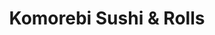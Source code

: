 ---
layout: place
title: "Komorebi Sushi & Rolls"
permalink: /washington/kirkland/komorebi-sushi-rolls.html
stateAbbr: WA
stateName: Washington
cityName: Kirkland
place_id: ChIJeUAC_HETkFQR1TJwdOMDLLc
photos:
  - name: >-
      places/ChIJeUAC_HETkFQR1TJwdOMDLLc/photos/AeeoHcLE0UEsIyEhu1MocPcb3bsgilgCWTjqpNzI3NqZ2fyR92r5OjxgUMPhpeE3OzO3SJkgzNH49H5CYGWs4nN9_jAhBMhVf-30-MaMsdh3rxSMDcCUA6rzm8bkcRX01zy_OFJtHMq1a-t48LmwQGN90o7lL0PnHGN9cRc_Sr9muApXd5s4UFJGh1b8k0jm7wuI9Z1cJs0OLAa3qwfo1l6tlGPHCk_P35DB5At87X7XE95L9XcowaWxKZ5pOwBk-dycYGbwkqwX7vpeYhSD5KJOF1z0jbrjvibW-bllnEf2wIguAA
    widthPx: 4800
    heightPx: 1997
    authorAttributions:
      - displayName: Komorebi Sushi & Rolls
        uri: https://maps.google.com/maps/contrib/111494906218533160882
        photoUri: >-
          https://lh3.googleusercontent.com/a/ACg8ocIo89SoZ2Uth5qSeZH7hDl-rAVPovmH_JzS7TslkRBEcez7KQ=s100-p-k-no-mo
    flagContentUri: >-
      https://www.google.com/local/imagery/report/?cb_client=maps_api_places.places_api&image_key=!1e10!2sAF1QipODV-0A60IFEVZsypoSp2HEKj83py90ySgGq98q&hl=en-US
    googleMapsUri: >-
      https://www.google.com/maps/place//data=!3m4!1e2!3m2!1sAF1QipODV-0A60IFEVZsypoSp2HEKj83py90ySgGq98q!2e10!4m2!3m1!1s0x54901371fc024079:0xb72c03e3747032d5
  - name: >-
      places/ChIJeUAC_HETkFQR1TJwdOMDLLc/photos/AeeoHcIexT-_PF1k-_0sRJ41E8tYKUd43YsvAEbdI-AlhOHS9_--pATAFRnj3u6ggO5Nkq-udgNstopZgNEQfFsoXUbwL9W_E6triTDKG5KUtwkL2X2sf8FSJ58cV-VoVE_3vyH5pwJU-6sSsgEYshrlQ8dqdKIqyhqOOllV7GQ3G5u0gLIlnEz_bTTwz9PRoU5cjH7wAtmgaASZgBhCIicBP5FjuzciKpIIAXkRaWiv54uTZYSYxBool-7vxmP3Fv77buY_rrLUHqVC04fIddpxbAj8GxgO4BHYkYKMVYs-SQLlbg
    widthPx: 1332
    heightPx: 1332
    authorAttributions:
      - displayName: Komorebi Sushi & Rolls
        uri: https://maps.google.com/maps/contrib/111494906218533160882
        photoUri: >-
          https://lh3.googleusercontent.com/a/ACg8ocIo89SoZ2Uth5qSeZH7hDl-rAVPovmH_JzS7TslkRBEcez7KQ=s100-p-k-no-mo
    flagContentUri: >-
      https://www.google.com/local/imagery/report/?cb_client=maps_api_places.places_api&image_key=!1e10!2sAF1QipOtwzBF0Z65vEA_G2mXWKGB_pHFXH3kFnr7N2de&hl=en-US
    googleMapsUri: >-
      https://www.google.com/maps/place//data=!3m4!1e2!3m2!1sAF1QipOtwzBF0Z65vEA_G2mXWKGB_pHFXH3kFnr7N2de!2e10!4m2!3m1!1s0x54901371fc024079:0xb72c03e3747032d5
  - name: >-
      places/ChIJeUAC_HETkFQR1TJwdOMDLLc/photos/AeeoHcKkdAo0Kool6RUT4gggjfkRfRjTyT7a1i1E8AMfebMvXvH8IbOCWB8imQhopPWnTVdW8Rx7U9Rcvb0IL18-kDfiR1u1MdyIaQGIatP0UMVBzxMw3jg7wUBRyKwvTynK1aSdZr3rNFyrNt37wW4-SwpRd13jp_oaGxgmfmxdjFIEqHQ3yM_CCcyKvrsA6fKueo6NoKXhj24nhfTsHOSlBWfk9Z2Wwk0Zf7bSVxFtDlPdXNzOrWUIxc3Psw5Vjq8m5dRTo1pBOWiPGHAnsYyjdTdQpue0wxUDN_QwYOlFmiZ0FGo9euCD9k5Ut6TWdLSMM4b075MmzDPHdkTR0SL5GP8CcIgky5FUBFbJ3aJ3m-O2qK4qJXoqb7xT-iwMkQzhcmRXkRdmt8zpPqK2ONHp67g57A6tlQaM-7TWU7aFGA
    widthPx: 4032
    heightPx: 3024
    authorAttributions:
      - displayName: Yoori Choi
        uri: https://maps.google.com/maps/contrib/107184211232076514220
        photoUri: >-
          https://lh3.googleusercontent.com/a/ACg8ocJ2jvD2tEEAoiafktcMqLjYNisgO8cd9VTQiqdl4A6UnK8bUA=s100-p-k-no-mo
    flagContentUri: >-
      https://www.google.com/local/imagery/report/?cb_client=maps_api_places.places_api&image_key=!1e10!2sCIHM0ogKEICAgMDAkpyhAw&hl=en-US
    googleMapsUri: >-
      https://www.google.com/maps/place//data=!3m4!1e2!3m2!1sCIHM0ogKEICAgMDAkpyhAw!2e10!4m2!3m1!1s0x54901371fc024079:0xb72c03e3747032d5
  - name: >-
      places/ChIJeUAC_HETkFQR1TJwdOMDLLc/photos/AeeoHcIr67MvblbwTVAd3Pm-r5aJ24QSuw1nG1uBaLpVjzUbLQd5o-0_h-I-P7wwzt8FULaGqasKRlcs-Pw5dwMd4IirB8wpVOA5ClxbkUil_OR895vhygBy90fSI7LcLr8BFF7Picj3i0VMnoJcZek5GoHBD3pbFYqWDs_C6H_8pOjOmIJ_Y_4D_xJmYrX9o4uMlrR5cj7xgWqAm0BNk0or_sVa__KZzzl5aO6sq3T73PHZ1hTcX3G3nbHPBvPN76wgiIQB1RueJJIj4rZjEHW9Wu5GTxFqHTcrtgSMiadxzk0DI4NIepBiCxSB6SUuKAILr695V7ch_oUzfe_-IbbtuU4nkN-Qr3EF74DaQuq1ekTMLMWgIhROY5L5LAkCrtSXSYQSGK8XvQk1o90yx5XJ3I2Ziek_0O5MEhrwK96bRPk1DA
    widthPx: 4000
    heightPx: 2252
    authorAttributions:
      - displayName: Lamb
        uri: https://maps.google.com/maps/contrib/108018253627943079847
        photoUri: >-
          https://lh3.googleusercontent.com/a/ACg8ocKmWYFmm96veRV4GM4COO1CXUPMMxlDQBFze6ovMWR-dErjZQ=s100-p-k-no-mo
    flagContentUri: >-
      https://www.google.com/local/imagery/report/?cb_client=maps_api_places.places_api&image_key=!1e10!2sCIHM0ogKEICAgIDzv5OzUA&hl=en-US
    googleMapsUri: >-
      https://www.google.com/maps/place//data=!3m4!1e2!3m2!1sCIHM0ogKEICAgIDzv5OzUA!2e10!4m2!3m1!1s0x54901371fc024079:0xb72c03e3747032d5
  - name: >-
      places/ChIJeUAC_HETkFQR1TJwdOMDLLc/photos/AeeoHcLT6dMxzDhDac0jMqlai3ia5H5eqZHk603oUW9rT9PXyLqL5qKg4TtJ4LZ-GsLBpl9XDDt3Ql5RpRl4dE4iC81yyf54ZVbHxhpNmEQScpqnyEPfyC-BnX_IVQOXHVxMum3Q8QRRN_anPsBEOQm6oUyYrEAbvJXpzvFVJhn7Eh1UJ4ejZ8t6F5yD7m0NrqV3BuPqj9WvwqPyosXh6U9D3flAuSNXN2O6R8ACVDkyGFZ-spIIUM4FkJNS4iYtHnkwK6Kw8E0OWMngSX0pWxPqBMC9f4OLJv7g4LQ7CdYkpY1FYQzoDTXm2u_DJUDf7NL5g3xVNndRQ_oWMmdjF5ssX8kNA_iiFcAv8Bkz6R9NxM7E9Wau18K1WpkGgtMkG_p0SaHpXBvh4ce17gjUq7ykm8c1qCwaxWNJK9lFIuV5jNLLnw
    widthPx: 3072
    heightPx: 4080
    authorAttributions:
      - displayName: Khuyen Ha
        uri: https://maps.google.com/maps/contrib/108883766072758526469
        photoUri: >-
          https://lh3.googleusercontent.com/a-/ALV-UjWsn9ZJDDfo3jBVpJFRwRS4TDjNrol7y0UvSYX9-JpRW3CPyJnlug=s100-p-k-no-mo
    flagContentUri: >-
      https://www.google.com/local/imagery/report/?cb_client=maps_api_places.places_api&image_key=!1e10!2sCIHM0ogKEICAgIDb3L6dAw&hl=en-US
    googleMapsUri: >-
      https://www.google.com/maps/place//data=!3m4!1e2!3m2!1sCIHM0ogKEICAgIDb3L6dAw!2e10!4m2!3m1!1s0x54901371fc024079:0xb72c03e3747032d5
  - name: >-
      places/ChIJeUAC_HETkFQR1TJwdOMDLLc/photos/AeeoHcJotvoqGyX_1Mh8iGBRcxg8Aq_EUS6ggtKfxY8AQkfnbdqvjyI8iVriWQ27rquzIJtnfgc5pfmob6AQEDm_OxJTcuAefdKd-dv9KN61VSfHWnqoh75n9uwji2HGapLz7iDoJAvsUqCBvoFkes55qwFyqLmQp5JzfqBWGNFxkxTNvIpZMPVuCGmmTx65GloXGpXzFtnw6Ne5rT35IGFT1LCQgppSc_wSfjb6Ih2WOHbJWAiAsC1xSlQI_Ba1YmqkLr2yvO4h32LdTfgZx63TVn4dRso7_GBg99jYqYRlLx7l6Bx5eIgG1VtwG6A8f9Iaedx9GDFOOqC5tOt1xFxil3Li3WVFL324UNLu6fBXoJRWiNwSTeIAkKtULHXjl-UKOY5gXcFx2ozqCD_tvbDPzk1aDEpugAR_JIUsxWk5ssNFNHM-
    widthPx: 4000
    heightPx: 3000
    authorAttributions:
      - displayName: Hannah Chang
        uri: https://maps.google.com/maps/contrib/114946637642184254026
        photoUri: >-
          https://lh3.googleusercontent.com/a-/ALV-UjUwLiQUPPPrH5eCQDZQy2X3_zCZig6qwt1VZePWxWljWQHOIjol=s100-p-k-no-mo
    flagContentUri: >-
      https://www.google.com/local/imagery/report/?cb_client=maps_api_places.places_api&image_key=!1e10!2sCIHM0ogKEICAgICdsMi7-wE&hl=en-US
    googleMapsUri: >-
      https://www.google.com/maps/place//data=!3m4!1e2!3m2!1sCIHM0ogKEICAgICdsMi7-wE!2e10!4m2!3m1!1s0x54901371fc024079:0xb72c03e3747032d5
  - name: >-
      places/ChIJeUAC_HETkFQR1TJwdOMDLLc/photos/AeeoHcKoZEHwHsWYmX2UDBbOTjtJsudTOxDPYfw6zY0nfyWd8cY5JfS21qEi4whFls4A6MEdYbzO5nf4I-duNDphSLZpw6soKTgHs3jquY9_OWNM2-7j1DcIoGBGmqAF64QV7m31_OgDTY4WEHyqWEJHCrbeuEPxmMilGQ_ILzFoaaZMZxR18S8Qf630o8aNX9FZirjeTQwqqjNLtGn8uk8F7oElU4KAdbhrMzFBeozqZj7_u3MbHKfPcx29J-SgdRbMPcWDQwm3nWl-ngztDDQBrlS8Yk-2QZbrknX0aD0bQMGQULW_FDmHzr4ezINRG7A2ybq8950CneCEQZOJP-UrrIdhFPJJTGGuUNAzO2vSI-lHvZBA7Z0YGAQUEMXOwoTSV4y_tnI77aB8Mig9L_O49PWy_8UuVERLeFFsLFDkykzQfQ
    widthPx: 4800
    heightPx: 3600
    authorAttributions:
      - displayName: Marty Waylen
        uri: https://maps.google.com/maps/contrib/104066251875152689113
        photoUri: >-
          https://lh3.googleusercontent.com/a/ACg8ocKVlIujaZ0x2oPSNoOOzWCAds0HWWKHAvaVzgGUsWF3MeHzRA=s100-p-k-no-mo
    flagContentUri: >-
      https://www.google.com/local/imagery/report/?cb_client=maps_api_places.places_api&image_key=!1e10!2sCIHM0ogKEICAgIDZ6tr0Dw&hl=en-US
    googleMapsUri: >-
      https://www.google.com/maps/place//data=!3m4!1e2!3m2!1sCIHM0ogKEICAgIDZ6tr0Dw!2e10!4m2!3m1!1s0x54901371fc024079:0xb72c03e3747032d5
  - name: >-
      places/ChIJeUAC_HETkFQR1TJwdOMDLLc/photos/AeeoHcIkiMJC6NHVvpi7xaaFFar3s40UyKTbOobNTnBS4c3uF44_3KK4gCD0aoqu0hxIZ5yx82ley0hxGOfBJZyWrd1km_2QvjRLOejreB8WfCsEEYyZqAtpgthcZrFRvS8mai1HJfgnkpqYEaiN80WPS-b4ZRu71hVX6d3OHoux374MOFU6OuxYqjlIHBD8hDSFR8ZMBUVZgD9Ara38jjHEr-FVODHASDg-jm5PVJZfa8xb-uRV1TY81j-2GhTGBPL8B05BJPmGaqPc5jUIPRPs4uEwLYkgK6FoK_MzvwsA3IPIfg
    widthPx: 4000
    heightPx: 3000
    authorAttributions:
      - displayName: Komorebi Sushi & Rolls
        uri: https://maps.google.com/maps/contrib/111494906218533160882
        photoUri: >-
          https://lh3.googleusercontent.com/a/ACg8ocIo89SoZ2Uth5qSeZH7hDl-rAVPovmH_JzS7TslkRBEcez7KQ=s100-p-k-no-mo
    flagContentUri: >-
      https://www.google.com/local/imagery/report/?cb_client=maps_api_places.places_api&image_key=!1e10!2sAF1QipNEkXoxsLHiDMbLJnf25Rkmbrb2UCQ7Z6H4cK8x&hl=en-US
    googleMapsUri: >-
      https://www.google.com/maps/place//data=!3m4!1e2!3m2!1sAF1QipNEkXoxsLHiDMbLJnf25Rkmbrb2UCQ7Z6H4cK8x!2e10!4m2!3m1!1s0x54901371fc024079:0xb72c03e3747032d5
  - name: >-
      places/ChIJeUAC_HETkFQR1TJwdOMDLLc/photos/AeeoHcLFUBuknai2UjX2rTOwtgaHfiCOhVJ7_Ot9hmWVfcBYth0mL7a-jmENCnOp1YL6hBZ_Bt3LK5hz3phWYzJVNSWWKQOqKa6HFs1_XgBrJqUC2AEGbwook_5v5Yez332Y-3xQ7ys7M3lCfwQ3wycppy6VX873VRncLORaBqMxT6n-Cc_b2K8mErdLMpeBSOGx1VZIgQIUvCsYfxuCw529-ShMp6pCLOoV6AjyGvlIHaaGlPieI3frCG-e_jYDiJsIIVNawywORsl7f8fyHqb7_dV9kz93okT5nKB_-TqqsL-dYekXaNJOZqYYNSRjN-MZW3d3SUwQWS2v5osMXBxEHTYGgz-Em6a3_vX9Og5NFwL3k1hV9AGrGcfAZcL54uvVAQzLtCm8Nd3qB5-cW7IF6lry5gnEiYobSA9VjMYYdYwhVA
    widthPx: 4000
    heightPx: 3000
    authorAttributions:
      - displayName: Hannah Chang
        uri: https://maps.google.com/maps/contrib/114946637642184254026
        photoUri: >-
          https://lh3.googleusercontent.com/a-/ALV-UjUwLiQUPPPrH5eCQDZQy2X3_zCZig6qwt1VZePWxWljWQHOIjol=s100-p-k-no-mo
    flagContentUri: >-
      https://www.google.com/local/imagery/report/?cb_client=maps_api_places.places_api&image_key=!1e10!2sCIHM0ogKEICAgICdsMi7Bw&hl=en-US
    googleMapsUri: >-
      https://www.google.com/maps/place//data=!3m4!1e2!3m2!1sCIHM0ogKEICAgICdsMi7Bw!2e10!4m2!3m1!1s0x54901371fc024079:0xb72c03e3747032d5
  - name: >-
      places/ChIJeUAC_HETkFQR1TJwdOMDLLc/photos/AeeoHcLFzESWdwsouga-NgqJ2WGXzNeHkGMwJqaWN4cFDU-NxM28qu1WFDD6nwQdL9ikl9zYf5-JiT1TNj4qEJKlssw-Yq4r4ukeDQpGXF61qsArZt6oJScdWsUB9Bklo-eObJYw8UbNfAjgaBGbrQ5nmjVGvxTWyatsAkVcnrhpArqFZRyPgHh1pmwZe22GEBtDkIO_4yJVFOos47ObOIc-0Xin3WVhWBHdli-JyqxP5vGteueBihXOF3eFO5c61Lncf_sgk8YSUuRG5UQ_nSqyVXssvEkBWHV_TxilBNnw4gGD5A
    widthPx: 4000
    heightPx: 3000
    authorAttributions:
      - displayName: Komorebi Sushi & Rolls
        uri: https://maps.google.com/maps/contrib/111494906218533160882
        photoUri: >-
          https://lh3.googleusercontent.com/a/ACg8ocIo89SoZ2Uth5qSeZH7hDl-rAVPovmH_JzS7TslkRBEcez7KQ=s100-p-k-no-mo
    flagContentUri: >-
      https://www.google.com/local/imagery/report/?cb_client=maps_api_places.places_api&image_key=!1e10!2sAF1QipPOXHE-ukvhvC08kNm2xvwOMiTewAwnsAzr58Uu&hl=en-US
    googleMapsUri: >-
      https://www.google.com/maps/place//data=!3m4!1e2!3m2!1sAF1QipPOXHE-ukvhvC08kNm2xvwOMiTewAwnsAzr58Uu!2e10!4m2!3m1!1s0x54901371fc024079:0xb72c03e3747032d5
address: 8560 122nd Ave NE, Kirkland, WA 98033, USA
street: 8560 122nd Ave NE
city: Kirkland
state: WA
zip: '98033'
country: USA
neighborhood: North Rose Hill
latitude: '47.680310'
longitude: '-122.177985'
accessibility_options:
  wheelchairAccessibleParking: true
  wheelchairAccessibleEntrance: true
  wheelchairAccessibleRestroom: true
  wheelchairAccessibleSeating: true
business_status: OPERATIONAL
name: Komorebi Sushi & Rolls
google_maps_links:
  directionsUri: >-
    https://www.google.com/maps/dir//''/data=!4m7!4m6!1m1!4e2!1m2!1m1!1s0x54901371fc024079:0xb72c03e3747032d5!3e0
  placeUri: https://maps.google.com/?cid=13198928883362050773
  writeAReviewUri: >-
    https://www.google.com/maps/place//data=!4m3!3m2!1s0x54901371fc024079:0xb72c03e3747032d5!12e1
  reviewsUri: >-
    https://www.google.com/maps/place//data=!4m4!3m3!1s0x54901371fc024079:0xb72c03e3747032d5!9m1!1b1
  photosUri: >-
    https://www.google.com/maps/place//data=!4m3!3m2!1s0x54901371fc024079:0xb72c03e3747032d5!10e5
primary_type: Japanese Restaurant
opening_hours:
  regular: null
  current: null
secondary_opening_hours:
  regular:
    weekdayDescriptions: null
    type: null
  current:
    weekdayDescriptions: null
    type: null
phone: (425) 828-3106
price_level: PRICE_LEVEL_MODERATE
price_range: $20 &ndash; $30
rating: '4.6'
rating_count: 86
website: https://www.clover.com/online-ordering/komorebi-sushi--rolls-kirkland
description: null
reviews: null
parking_options: null
payment_options: null
allow_dogs: null
curbside_pickup: null
delivery: null
dine_in: null
good_for_children: null
good_for_groups: null
good_for_sports: null
live_music: null
menu_for_children: null
outdoor_seating: null
reservable: null
restroom: null
serves_beer: null
serves_breakfast: null
serves_brunch: null
serves_cocktails: null
serves_coffee: null
serves_dinner: null
serves_dessert: null
serves_lunch: null
serves_vegetarian_food: null
serves_wine: null
takeout: null

---